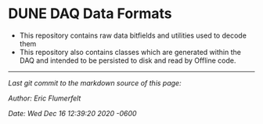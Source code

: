 # DUNE DAQ Data Formats

- This repository contains raw data bitfields and utilities used to decode them
- This repository also contains classes which are generated within the DAQ and intended to be persisted to disk and read by Offline code.

-----

_Last git commit to the markdown source of this page:_


_Author: Eric Flumerfelt_

_Date: Wed Dec 16 12:39:20 2020 -0600_

